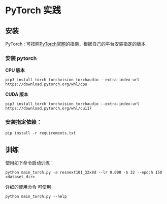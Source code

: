 # PyTorch 实践


## 安装

PyTorch : 可按照[PyTorch官网](http://pytorch.org)的指南，根据自己的平台安装指定的版本

### 安装 pytorch

**CPU 版本**
```
pip3 install torch torchvision torchaudio --extra-index-url https://download.pytorch.org/whl/cpu
```

**CUDA 版本**
```
pip3 install torch torchvision torchaudio --extra-index-url https://download.pytorch.org/whl/cu117
```

### 安装指定依赖：

```
pip install -r requirements.txt
```

## 训练

使用如下命令启动训练：

```
python main_torch.py -a resnext101_32x8d --lr 0.008 -b 32 --epoch 150 <dataset_dir>
```


详细的使用命令 可使用
```
python main_torch.py --help
```
